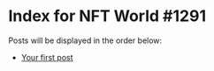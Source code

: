 # Index for NFT World #1291
Posts will be displayed in the order below:

- [Your first post](./001-first.md)

